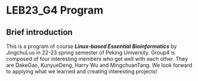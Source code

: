 # LEB23_G4 Program
## Brief introduction
This is a program of course ***Linux-based Essential Bioinformatics*** by JingchuLuo in 22-23 spring semester of Peking University. Group4 is composed of four interesting members who get well with each other. They are DakeGao, KunyueDeng, Harry Wu and MingchuanTang. We look forward to applying what we learned and creating interesting projects! 
